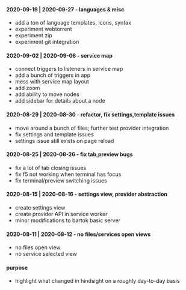 <!-- no-select -->
<br>

#### 2020-09-19 | 2020-09-27 - languages & misc
  - add a ton of language templates, icons, syntax
  - experiment webtorrent
  - experiment zip
  - experiment git integration

#### 2020-09-02 | 2020-09-06 - service map
  - connect triggers to listeners in service map
  - add a bunch of triggers in app
  - mess with service map layout
  - add zoom
  - add ability to move nodes
  - add sidebar for details about a node

#### 2020-08-29 | 2020-08-30 - refactor, fix settings,template issues
  - move around a bunch of files; further test provider integration
  - fix settings and template issues
  - settings issue still exists on page reload

#### 2020-08-25 | 2020-08-26 - fix tab,preview bugs
  - fix a lot of tab closing issues
  - fix f5 not working when terminal has focus
  - fix terminal/preview switching issues

#### 2020-08-15 | 2020-08-16 - settings view, provider abstraction
  - create settings view
  - create provider API in service worker
  - minor modifications to bartok basic server

#### 2020-08-11 | 2020-08-12 - no files/services open views
  - no files open view
  - no service selected view

#### purpose
  - highlight what changed in hindsight on a roughly day-to-day basis
